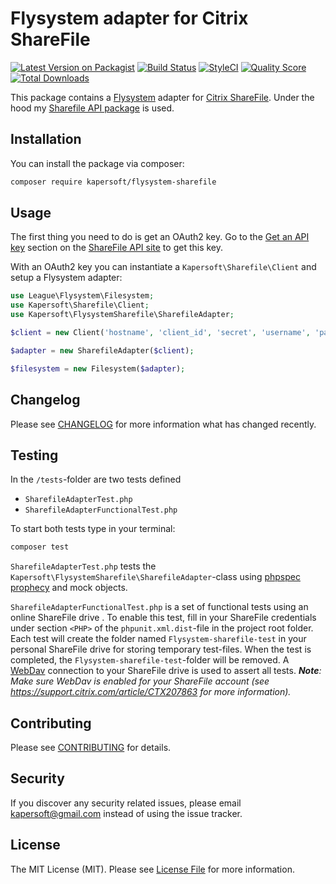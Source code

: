 # Flysystem adapter for Citrix ShareFile

[![Latest Version on Packagist](https://img.shields.io/packagist/v/kapersoft/flysystem-sharefile.svg?style=flat-square)](https://packagist.org/packages/kapersoft/flysystem-sharefile)
[![Build Status](https://img.shields.io/travis/kapersoft/flysystem-sharefile/master.svg?style=flat-square)](https://travis-ci.org/kapersoft/flysystem-sharefile)
[![StyleCI](https://styleci.io/repos/103178039/shield?branch=master)](https://styleci.io/repos/103178039)
[![Quality Score](https://img.shields.io/scrutinizer/g/kapersoft/flysystem-sharefile.svg?style=flat-square)](https://scrutinizer-ci.com/g/kapersoft/flysystem-sharefile)
[![Total Downloads](https://img.shields.io/packagist/dt/kapersoft/flysystem-sharefile.svg?style=flat-square)](https://packagist.org/packages/kapersoft/flysystem-sharefile)

This package contains a [Flysystem](https://flysystem.thephpleague.com/) adapter for [Citrix ShareFile](https://www.sharefile.com). Under the hood my [Sharefile API package](https://github.com/kapersoft/sharefile-api) is used.

## Installation
You can install the package via composer:

``` bash
composer require kapersoft/flysystem-sharefile
```

## Usage
The first thing you need to do is get an OAuth2 key. Go to the [Get an API key](https://api.sharefile.com/rest/oauth2-request.aspx) section on the [ShareFile API site](https://api.sharefile.com/) to get this key.

With an OAuth2 key you can instantiate a `Kapersoft\Sharefile\Client` and setup a Flysystem adapter:
``` php
use League\Flysystem\Filesystem;
use Kapersoft\Sharefile\Client;
use Kapersoft\FlysystemSharefile\SharefileAdapter;

$client = new Client('hostname', 'client_id', 'secret', 'username', 'password');

$adapter = new SharefileAdapter($client);

$filesystem = new Filesystem($adapter);
```

## Changelog
Please see [CHANGELOG](CHANGELOG.md) for more information what has changed recently.

## Testing
In the `/tests`-folder are two tests defined
- `SharefileAdapterTest.php`
- `SharefileAdapterFunctionalTest.php`

To start both tests type in your terminal:
``` bash
composer test
```

`SharefileAdapterTest.php` tests the `Kapersoft\FlysystemSharefile\SharefileAdapter`-class using [phpspec prophecy](https://github.com/phpspec/prophecy) and mock objects.

`SharefileAdapterFunctionalTest.php` is a set of functional tests using an online ShareFile drive . To enable this test, fill in your ShareFile credentials under section `<PHP>` of the `phpunit.xml.dist`-file in the project root folder. 
Each test will create the folder named `Flysystem-sharefile-test` in your personal ShareFile drive for storing temporary test-files. When the test is completed, the `Flysystem-sharefile-test`-folder will be removed.
A [WebDav](https://github.com/fruux/sabre-dav) connection to your ShareFile drive is used to assert all tests.
_**Note**: Make sure WebDav is enabled for your ShareFile account (see https://support.citrix.com/article/CTX207863 for more information)._

## Contributing
Please see [CONTRIBUTING](CONTRIBUTING.md) for details.

## Security
If you discover any security related issues, please email kapersoft@gmail.com instead of using the issue tracker.

## License
The MIT License (MIT). Please see [License File](LICENSE.txt) for more information.
